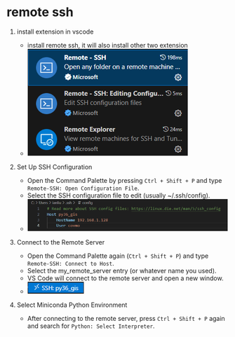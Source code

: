 # remote ssh
1. install extension in vscode
    - install remote ssh, it will also install other two extension
    - ![alt text](./image/vscode-1.png)

2. Set Up SSH Configuration
    - Open the Command Palette by pressing `Ctrl + Shift + P` and type `Remote-SSH: Open Configuration File`.
    - Select the SSH configuration file to edit (usually ~/.ssh/config).
    - ![alt text](./image/vscode-3.png)
3. Connect to the Remote Server
    - Open the Command Palette again (`Ctrl + Shift + P`) and type `Remote-SSH: Connect to Host`.
    - Select the my_remote_server entry (or whatever name you used).
    - VS Code will connect to the remote server and open a new window.
    - ![alt text](./image/vscode-2.png)
4. Select Miniconda Python Environment
    - After connecting to the remote server, press `Ctrl + Shift + P` again and search for `Python: Select Interpreter`.